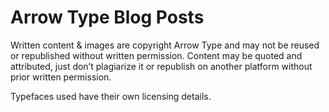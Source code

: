 # Arrow Type Blog Posts

Written content & images are copyright Arrow Type and may not be reused or republished without written permission. Content may be quoted and attributed, just don’t plagiarize it or republish on another platform without prior written permission.

Typefaces used have their own licensing details.